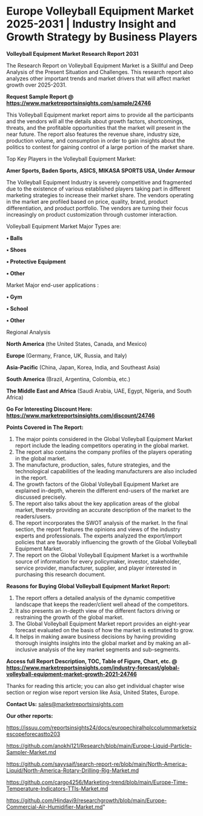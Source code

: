 # Europe Volleyball Equipment Market 2025-2031 | Industry Insight and Growth Strategy by Business Players

<strong>Volleyball Equipment Market Research Report 2031</strong>

The Research Report on Volleyball Equipment Market is a Skillful and Deep Analysis of the Present Situation and Challenges. This research report also analyzes other important trends and market drivers that will affect market growth over 2025-2031.

<strong>Request Sample Report @ <a href=https://www.marketreportsinsights.com/sample/24746>https://www.marketreportsinsights.com/sample/24746</a></strong>

This Volleyball Equipment market report aims to provide all the participants and the vendors will all the details about growth factors, shortcomings, threats, and the profitable opportunities that the market will present in the near future. The report also features the revenue share, industry size, production volume, and consumption in order to gain insights about the politics to contest for gaining control of a large portion of the market share.

Top Key Players in the Volleyball Equipment Market:

<strong>Amer Sports, Baden Sports, ASICS, MIKASA SPORTS USA, Under Armour</strong>

The Volleyball Equipment Industry is severely competitive and fragmented due to the existence of various established players taking part in different marketing strategies to increase their market share. The vendors operating in the market are profiled based on price, quality, brand, product differentiation, and product portfolio. The vendors are turning their focus increasingly on product customization through customer interaction.

Volleyball Equipment Market Major Types are:

<strong>• Balls

• Shoes

• Protective Equipment

• Other</strong>

Market Major end-user applications :

<strong>• Gym

• School

• Other</strong>

Regional Analysis

</u><strong><b>North America</b></strong> (the United States, Canada, and Mexico)

<strong><b>Europe </b></strong>(Germany, France, UK, Russia, and Italy)

<strong><b>Asia-Pacific</b></strong> (China, Japan, Korea, India, and Southeast Asia)

<strong><b>South America</b></strong> (Brazil, Argentina, Colombia, etc.)

<strong><b>The Middle East and Africa</b></strong> (Saudi Arabia, UAE, Egypt, Nigeria, and South Africa)

<strong>Go For Interesting Discount Here: <a href=https://www.marketreportsinsights.com/discount/24746>https://www.marketreportsinsights.com/discount/24746</a></strong>

<strong>Points Covered in The Report:</strong>
<ol>
  <li>The major points considered in the Global Volleyball Equipment Market report include the leading competitors operating in the global market.</li>
  <li>The report also contains the company profiles of the players operating in the global market.</li>
  <li>The manufacture, production, sales, future strategies, and the technological capabilities of the leading manufacturers are also included in the report.</li>
  <li>The growth factors of the Global Volleyball Equipment Market are explained in-depth, wherein the different end-users of the market are discussed precisely.</li>
  <li>The report also talks about the key application areas of the global market, thereby providing an accurate description of the market to the readers/users.</li>
  <li>The report incorporates the SWOT analysis of the market. In the final section, the report features the opinions and views of the industry experts and professionals. The experts analyzed the export/import policies that are favorably influencing the growth of the Global Volleyball Equipment Market.</li>
  <li>The report on the Global Volleyball Equipment Market is a worthwhile source of information for every policymaker, investor, stakeholder, service provider, manufacturer, supplier, and player interested in purchasing this research document.</li>
</ol>
<strong>Reasons for Buying Global Volleyball Equipment Market Report:</strong>

<ol>
  <li>The report offers a detailed analysis of the dynamic competitive landscape that keeps the reader/client well ahead of the competitors.</li>
  <li>It also presents an in-depth view of the different factors driving or restraining the growth of the global market.</li>
  <li>The Global Volleyball Equipment Market report provides an eight-year forecast evaluated on the basis of how the market is estimated to grow.</li>
  <li>It helps in making aware business decisions by having providing thorough insights insights into the global market and by making an all-inclusive analysis of the key market segments and sub-segments.</li>
</ol>
<strong>Access full Report Description, TOC, Table of Figure, Chart, etc. @ <a href=https://www.marketreportsinsights.com/industry-forecast/global-volleyball-equipment-market-growth-2021-24746>https://www.marketreportsinsights.com/industry-forecast/global-volleyball-equipment-market-growth-2021-24746</a></strong>


Thanks for reading this article; you can also get individual chapter wise section or region wise report version like Asia, United States, Europe.

<strong>Contact Us:</strong>
sales@marketreportsinsights.com

<strong>Our other reports:</strong>

<a href=https://issuu.com/reportsinsights24/docs/europechiralhplccolumnmarketsizescopeforecastto203>https://issuu.com/reportsinsights24/docs/europechiralhplccolumnmarketsizescopeforecastto203</a>

<a href=https://github.com/anokhi121/Research/blob/main/Europe-Liquid-Particle-Sampler-Market.md>https://github.com/anokhi121/Research/blob/main/Europe-Liquid-Particle-Sampler-Market.md</a>

<a href=https://github.com/sayysaif/search-report-re/blob/main/North-America-Liquid/North-America-Rotary-Drilling-Rig-Market.md>https://github.com/sayysaif/search-report-re/blob/main/North-America-Liquid/North-America-Rotary-Drilling-Rig-Market.md</a>

<a href=https://github.com/cargo4256/Marketing-trend/blob/main/Europe-Time-Temperature-Indicators-TTIs-Market.md>https://github.com/cargo4256/Marketing-trend/blob/main/Europe-Time-Temperature-Indicators-TTIs-Market.md</a>

<a href=https://github.com/Hindavi9/researchgrowth/blob/main/Europe-Commercial-Air-Humidifier-Market.md>https://github.com/Hindavi9/researchgrowth/blob/main/Europe-Commercial-Air-Humidifier-Market.md</a>"
